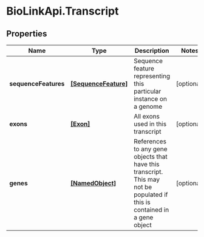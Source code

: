 # BioLinkApi.Transcript

## Properties
Name | Type | Description | Notes
------------ | ------------- | ------------- | -------------
**sequenceFeatures** | [**[SequenceFeature]**](SequenceFeature.md) | Sequence feature representing this particular instance on a genome | [optional] 
**exons** | [**[Exon]**](Exon.md) | All exons used in this transcript | [optional] 
**genes** | [**[NamedObject]**](NamedObject.md) | References to any gene objects that have this transcript. This may not be populated if this is contained in a gene object | [optional] 



